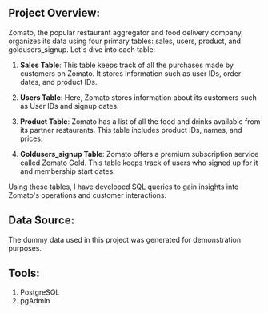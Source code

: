 ## Project Overview:

Zomato, the popular restaurant aggregator and food delivery company, organizes its data using four primary tables: sales, users, product, and goldusers_signup. Let's dive into each table:

1. **Sales Table**: This table keeps track of all the purchases made by customers on Zomato. It stores information such as user IDs, order dates, and product IDs.

2. **Users Table**: Here, Zomato stores information about its customers such as User IDs and signup dates.

3. **Product Table**: Zomato has a list of all the food and drinks available from its partner restaurants. This table includes product IDs, names, and prices.

4. **Goldusers_signup Table**: Zomato offers a premium subscription service called Zomato Gold. This table keeps track of users who signed up for it and membership start dates.

Using these tables, I have developed SQL queries to gain insights into Zomato's operations and customer interactions.

## Data Source:

The dummy data used in this project was generated for demonstration purposes.

## Tools:
1. PostgreSQL
2. pgAdmin
